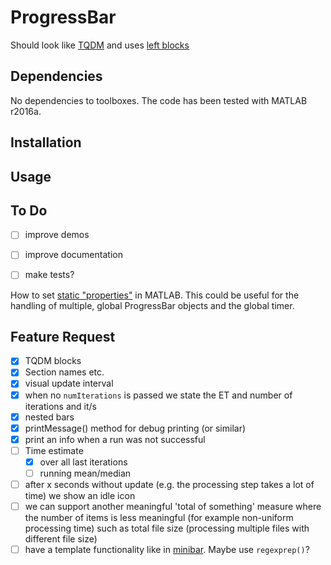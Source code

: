 ProgressBar
=======================

Should look like [TQDM](https://github.com/tqdm/tqdm) and uses [left blocks](http://www.w3schools.com/charsets/ref_utf_block.asp)


Dependencies
-------------------------

No dependencies to toolboxes. The code has been tested with MATLAB r2016a.


Installation
-------------------------


Usage
-------------------------


To Do
-------------------------

- [ ] improve demos
- [ ] improve documentation
- [ ] make tests?





How to set [static "properties"](http://stackoverflow.com/a/14571266) in MATLAB. This could be useful for the handling of multiple, global ProgressBar objects and the global timer.


Feature Request
----------------------

- [x] TQDM blocks
- [x] Section names etc.
- [x] visual update interval
- [x] when no `numIterations` is passed we state the ET and number of iterations and it/s
- [x] nested bars
- [x] printMessage() method for debug printing (or similar)
- [x] print an info when a run was not successful
- [ ] Time estimate
    - [x] over all last iterations
    - [ ] running mean/median
- [ ] after x seconds without update (e.g. the processing step takes a lot of time) we show an idle icon
- [ ] we can support another meaningful 'total of something' measure where the number of items is less meaningful (for example non-uniform processing time) such as total file size (processing multiple files with different file size)
- [ ] have a template functionality like in [minibar](https://github.com/canassa/minibar). Maybe use `regexprep()`?
